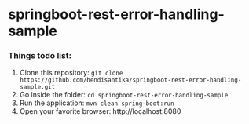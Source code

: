 # springboot-rest-error-handling-sample
### Things todo list:
1. Clone this repository: `git clone https://github.com/hendisantika/springboot-rest-error-handling-sample.git`
2. Go inside the folder: `cd springboot-rest-error-handling-sample`
3. Run the application: `mvn clean spring-boot:run`
4. Open your favorite browser: http://localhost:8080